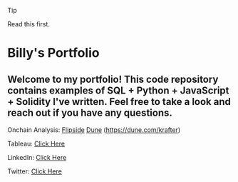 > [!TIP]
> Read this first.

# Billy's Portfolio

## Welcome to my portfolio! This code repository contains examples of SQL + Python + JavaScript + Solidity I've written. Feel free to take a look and reach out if you have any questions.

Onchain Analysis: [Flipside](https://flipsidecrypto.xyz/Krafter-Billy/dashboards) [Dune](https://dune.com/krafter) (https://dune.com/krafter)

Tableau: [Click Here](https://public.tableau.com/app/profile/billy.christianson/vizzes)

LinkedIn: [Click Here](https://www.linkedin.com/in/billytchristianson/)

Twitter: [Click Here](https://x.com/0xKrafter)
